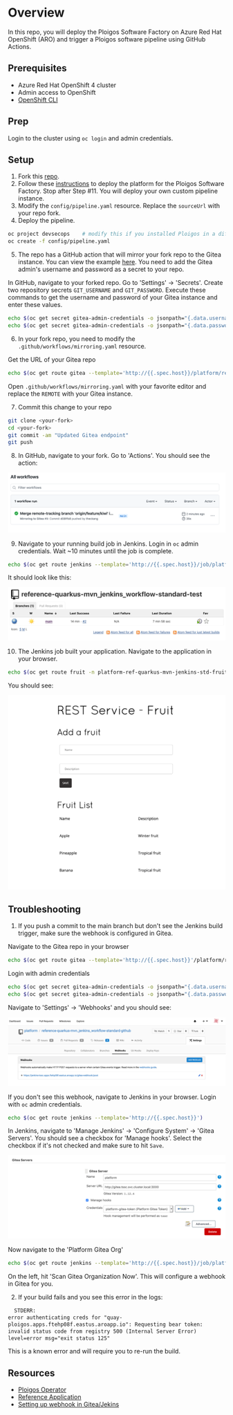 # Overview

In this repo, you will deploy the Ploigos Software Factory on Azure Red Hat OpenShift (ARO) and trigger a Ploigos software pipeline using GitHub Actions.

## Prerequisites

* Azure Red Hat OpenShift 4 cluster
* Admin access to OpenShift
* [OpenShift CLI](https://docs.openshift.com/container-platform/4.6/cli_reference/openshift_cli/getting-started-cli.html)

## Prep

Login to the cluster using `oc login` and admin credentials.

## Setup

1. Fork this [repo](https://github.com/theckang/reference-quarkus-mvn_jenkins_workflow-standard).
2. Follow these [instructions](https://github.com/ploigos/ploigos-software-factory-operator#tssc-demo-with-a-reference-app) to deploy the platform for the Ploigos Software Factory.  Stop after Step #11.  You will deploy your own custom pipeline instance.
3. Modify the `config/pipeline.yaml` resource.  Replace the `sourceUrl` with your repo fork.
4. Deploy the pipeline.

```bash
oc project devsecops    # modify this if you installed Ploigos in a different project
oc create -f config/pipeline.yaml
```

5. The repo has a GitHub action that will mirror your fork repo to the Gitea instance.  You can view the example [here](https://github.com/theckang/reference-quarkus-mvn_jenkins_workflow-standard/blob/main/.github/workflows/mirroring.yaml).  You need to add the Gitea admin's username and password as a secret to your repo.

In GitHub, navigate to your forked repo.  Go to 'Settings' -> 'Secrets'.  Create two repository secrets `GIT_USERNAME` and `GIT_PASSWORD`.  Execute these commands to get the username and password of your Gitea instance and enter these values.

```bash
echo $(oc get secret gitea-admin-credentials -o jsonpath="{.data.username}") | base64 --decode && echo
echo $(oc get secret gitea-admin-credentials -o jsonpath="{.data.password}") | base64 --decode && echo
```

6. In your fork repo, you need to modify the `.github/workflows/mirroring.yaml` resource.

Get the URL of your Gitea repo

```bash
echo $(oc get route gitea --template='http://{{.spec.host}}/platform/reference-quarkus-mvn_jenkins_workflow-standard.git')
```

Open `.github/workflows/mirroring.yaml` with your favorite editor and replace the `REMOTE` with your Gitea instance.

7. Commit this change to your repo

```bash
git clone <your-fork>
cd <your-fork>
git commit -am "Updated Gitea endpoint"
git push
```

8. In GitHub, navigate to your fork.  Go to 'Actions'.  You should see the action:

![GitHub Action](images/github_action.png)

9. Navigate to your running build job in Jenkins.  Login in `oc` admin credentials.  Wait ~10 minutes until the job is complete.

```bash
echo $(oc get route jenkins --template='http://{{.spec.host}}/job/platform/job/reference-quarkus-mvn_jenkins_workflow-standard/')
```

It should look like this:

![Jenkins Job](images/jenkins_job.png)

10. The Jenkins job built your application.  Navigate to the application in your browser.  

```bash
echo $(oc get route fruit -n platform-ref-quarkus-mvn-jenkins-std-fruit-main-prod --template='http://{{.spec.host}}/fruits.html')
```

You should see:

![Fruit List](images/fruits_list.png)

## Troubleshooting

1.  If you push a commit to the main branch but don't see the Jenkins build trigger, make sure the webhook is configured in Gitea.

Navigate to the Gitea repo in your browser

```bash
echo $(oc get route gitea --template='http://{{.spec.host}}'/platform/reference-quarkus-mvn_jenkins_workflow-standard-github)
```

Login with admin credentials

```bash
echo $(oc get secret gitea-admin-credentials -o jsonpath="{.data.username}") | base64 --decode && echo
echo $(oc get secret gitea-admin-credentials -o jsonpath="{.data.password}") | base64 --decode && echo
```

Navigate to 'Settings' -> 'Webhooks' and you should see:

![Gitea Webhook](images/gitea_webhook.png)

If you don't see this webhook, navigate to Jenkins in your browser.  Login with `oc` admin credentials.

```bash
echo $(oc get route jenkins --template='http://{{.spec.host}}')
```

In Jenkins, navigate to 'Manage Jenkins' -> 'Configure System' -> 'Gitea Servers'.  You should see a checkbox for 'Manage hooks'.  Select the checkbox if it's not checked and make sure to hit `Save`.

![Manage Hook](images/manage_hook.png)

Now navigate to the 'Platform Gitea Org'

```bash
echo $(oc get route jenkins --template='http://{{.spec.host}}/job/platform')
```

On the left, hit 'Scan Gitea Organization Now'.  This will configure a webhook in Gitea for you.

2.  If your build fails and you see this error in the logs:

```
  STDERR:
error authenticating creds for "quay-ploigos.apps.ftehp08f.eastus.aroapp.io": Requesting bear token: invalid status code from registry 500 (Internal Server Error)
level=error msg="exit status 125"
```

This is a known error and will require you to re-run the build.


## Resources

* [Ploigos Operator](https://github.com/ploigos/ploigos-software-factory-operator)
* [Reference Application](http://gitea.tssc.rht-set.com/akrohg/reference-quarkus-mvn_jenkins_workflow-standard.git)
* [Setting up webhook in Gitea/Jekins](https://gcube.wiki.gcube-system.org/gcube/Gitea/Jenkins:_Setting_up_Webhooks)
